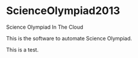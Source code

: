 ScienceOlympiad2013
===================

Science Olympiad In The Cloud

This is the software to automate Science Olympiad.

This is a test.
